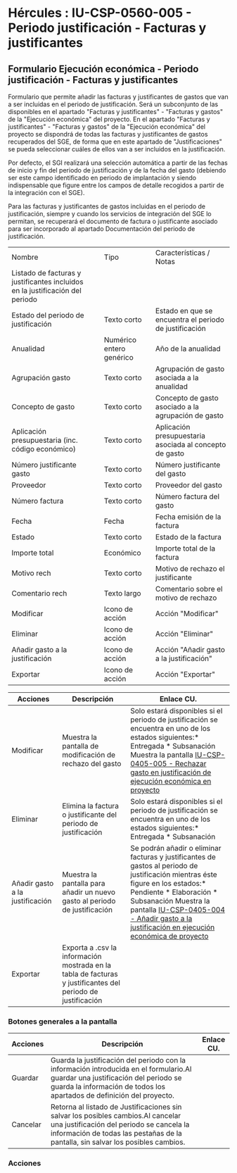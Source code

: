 # Hércules : IU\-CSP\-0560\-005 \- Periodo justificación \- Facturas y justificantes



## Formulario Ejecución económica \- Periodo justificación \- Facturas y justificantes

Formulario que permite añadir las facturas y justificantes de gastos que van a ser incluidas en el periodo de justificación. Será un subconjunto de las disponibles en el apartado "Facturas y justificantes" \- "Facturas y gastos" de la "Ejecución económica" del proyecto. En el apartado "Facturas y justificantes" \- "Facturas y gastos" de la "Ejecución económica" del proyecto se dispondrá de todas las facturas y justificantes de gastos recuperados del SGE, de forma que en este apartado de "Justificaciones" se pueda seleccionar cuáles de ellos van a ser incluidos en la justificación.

Por defecto, el SGI realizará una selección automática a partir de las fechas de inicio y fin del periodo de justificación y de la fecha del gasto (debiendo ser este campo identificado en periodo de implantación y siendo indispensable que figure entre los campos de detalle recogidos a partir de la integración con el SGE).

Para las facturas y justificantes de gastos incluidas en el periodo de justificación, siempre y cuando los servicios de integración del SGE lo permitan, se recuperará el documento de factura o justificante asociado para ser incorporado al apartado Documentación del periodo de justificación.



|  | | | |
| --- | --- | --- | --- |
| Nombre | | Tipo | Características / Notas |
| Listado de facturas y justificantes incluidos en la justificación del periodo | | | |
| Estado del periodo de justificación | | Texto corto | Estado en que se encuentra el periodo de justificación |
| Anualidad | | Numérico entero genérico | Año de la anualidad |
| Agrupación gasto | | Texto corto | Agrupación de gasto asociada a la anualidad |
| Concepto de gasto | | Texto corto | Concepto de gasto asociado a la agrupación de gasto |
| Aplicación presupuestaria (inc. código económico) | | Texto corto | Aplicación presupuestaria asociada al concepto de gasto |
| Número justificante gasto | | Texto corto | Número justificante del gasto |
| Proveedor | | Texto corto | Proveedor del gasto |
| Número factura | | Texto corto | Número factura del gasto |
| Fecha | | Fecha | Fecha emisión de la factura |
| Estado | | Texto corto | Estado de la factura |
| Importe total | | Económico | Importe total de la factura |
| Motivo rech | | Texto corto | Motivo de rechazo el justificante |
| Comentario rech | | Texto largo | Comentario sobre el motivo de rechazo |
| Modificar | | Icono de acción | Acción "Modificar" |
| Eliminar | | Icono de acción | Acción "Eliminar" |
| Añadir gasto a la justificación | | Icono de acción | Acción "Añadir gasto a la justificación" |
| Exportar | | Icono de acción | Acción "Exportar" |



| Acciones | Descripción | Enlace CU. |
| --- | --- | --- |
| Modificar | Muestra la pantalla de modificación de rechazo del gasto | Solo estará disponibles si el periodo de justificación se encuentra en uno de los estados siguientes:* Entregada * Subsanación  Muestra la pantalla [IU\-CSP\-0405\-005 \- Rechazar gasto en justificación de ejecución económica en proyecto](/hercules/sgi-sistema-de-gestion-de-investigacion/requisitos-y-analisis-funcional/analisis-funcional-sgi-hercules/csp-modulo-de-convocatorias-ayudas-solicitudes-proyectos-y-contratos-y-grupos-de-investigacion/csp-interfaz-de-usuario/iu-csp-0500-ejecucion-economica/iu-csp-0560-periodos-de-justificacion/iu-csp-0560-012-rechazar-gasto-en-periodo-de-justificacionn.md "/hercules/sgi-sistema-de-gestion-de-investigacion/requisitos-y-analisis-funcional/analisis-funcional-sgi-hercules/csp-modulo-de-convocatorias-ayudas-solicitudes-proyectos-y-contratos-y-grupos-de-investigacion/csp-interfaz-de-usuario/iu-csp-0500-ejecucion-economica/iu-csp-0560-periodos-de-justificacion/iu-csp-0560-012-rechazar-gasto-en-periodo-de-justificacionn.md") |
| Eliminar | Elimina la factura o justificante del periodo de justificación | Solo estará disponibles si el periodo de justificación se encuentra en uno de los estados siguientes:* Entregada * Subsanación |
| Añadir gasto a la justificación | Muestra la pantalla para añadir un nuevo gasto al periodo de justificación | Se podrán añadir o eliminar facturas y justificantes de gastos al periodo de justificación mientras éste figure en los estados:* Pendiente * Elaboración * Subsanación  Muestra la pantalla [IU\-CSP\-0405\-004 \- Añadir gasto a la justificación en ejecución económica de proyecto](/hercules/sgi-sistema-de-gestion-de-investigacion/requisitos-y-analisis-funcional/analisis-funcional-sgi-hercules/csp-modulo-de-convocatorias-ayudas-solicitudes-proyectos-y-contratos-y-grupos-de-investigacion/csp-interfaz-de-usuario/iu-csp-0500-ejecucion-economica/iu-csp-0560-periodos-de-justificacion/iu-csp-0560-010-anadir-gasto-a-periodo-de-justificacion.md "/hercules/sgi-sistema-de-gestion-de-investigacion/requisitos-y-analisis-funcional/analisis-funcional-sgi-hercules/csp-modulo-de-convocatorias-ayudas-solicitudes-proyectos-y-contratos-y-grupos-de-investigacion/csp-interfaz-de-usuario/iu-csp-0500-ejecucion-economica/iu-csp-0560-periodos-de-justificacion/iu-csp-0560-010-anadir-gasto-a-periodo-de-justificacion.md") |
| Exportar | Exporta a .csv la información mostrada en la tabla de facturas y justificantes del periodo de justificación |  |

### Botones generales a la pantalla



| Acciones | Descripción | Enlace CU. |
| --- | --- | --- |
| Guardar | Guarda la justificación del periodo con la información introducida en el formulario.Al guardar una justificación del periodo se guarda la información de todos los apartados de definición del proyecto. |  |
| Cancelar | Retorna al listado de Justificaciones sin salvar los posibles cambios.Al cancelar una justificación del periodo se cancela la información de todas las pestañas de la pantalla, sin salvar los posibles cambios. |  |

### Acciones

  
  
  
  
  
  





